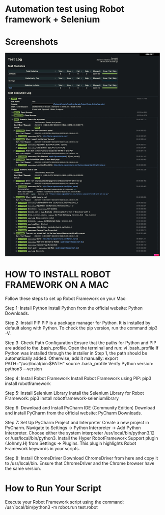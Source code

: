 # Automation test using Robot framework + Selenium

# Screenshots

![Robot-html-report](https://github.com/alagamai/Robot-Framework-FrontEnd-Samples/blob/master/images/report1.png 'robot-html-report')


# HOW TO INSTALL ROBOT FRAMEWORK ON A MAC
Follow these steps to set up Robot Framework on your Mac:

Step 1: Install Python
Install Python from the official website: Python Downloads.

Step 2: Install PIP
PIP is a package manager for Python. It is installed by default along with Python. To check the pip version, run the command pip3 -V.

Step 3: Check Path Configuration
Ensure that the paths for Python and PIP are added to the .bash_profile. Open the terminal and run:
vi .bash_profile
If Python was installed through the installer in Step 1, the path should be automatically added. Otherwise, add it manually:
export PATH="/usr/local/bin:$PATH"
source .bash_profile
Verify Python version:
python3 --version

Step 4: Install Robot Framework
Install Robot Framework using PIP:
pip3 install robotframework

Step 5: Install Selenium Library
Install the Selenium Library for Robot Framework:
pip3 install robotframework-seleniumlibrary

Step 6: Download and Install PyCharm IDE (Community Edition)
Download and install PyCharm from the official website: PyCharm Downloads.

Step 7: Set Up PyCharm Project and Interpreter
Create a new project in PyCharm.
Navigate to Settings -> Python Interpreter -> Add Python Interpreter.
Choose either the system interpreter /usr/local/bin/python3.12 or /usr/local/bin/python3.
Install the Hyper RobotFramework Support plugin (Johnny.H) from Settings -> Plugins. This plugin highlights Robot Framework keywords in your scripts.

Step 8: Install ChromeDriver
Download ChromeDriver from here and copy it to /usr/local/bin.
Ensure that ChromeDriver and the Chrome browser have the same version.

# How to Run Your Script
Execute your Robot Framework script using the command:
/usr/local/bin/python3 -m robot.run test.robot
